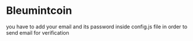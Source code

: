# Bleumintcoin

you have to add your email and its password inside config.js file in order to send email for verification
